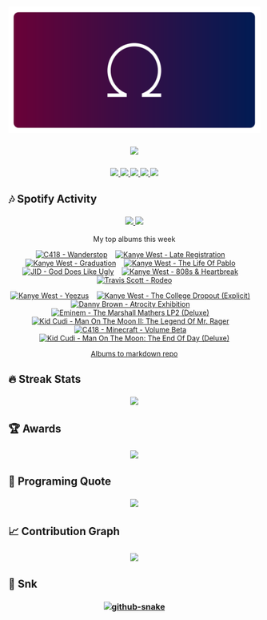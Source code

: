 <!-- Thanks to vaaski for the SVG frame and inspiration -->
<h3 align="center">
  <a href="https://github.com/vaaski/vaaski">
    <!-- ts school Chromebook so ass this SVG lags it wtf 😭😭😭 -->
    <img src="https://raw.githubusercontent.com/om3ga6400/om3ga6400/refs/heads/main/assets/om3ga/banner.svg">
  </a>
</h3>

<!-- Goofy view counter using journey-ad's Moe Counter. Might remove because it’s somewhat suggestive, but idk ¯\_(ツ)_/¯ -->
<h3 align="center">
  <a href="https://github.com/journey-ad/Moe-Counter">
    <img src="https://count.getloli.com/@om3ga6400?name=om3ga6400&theme=rule34&scale=1.5">
  </a>
</h3>

<!-- Bunch of shields.io and shields.io style badges -->
<h3 align="center">
  <!-- Another view counter; this one is in the shields.io style, made by antonkomarev and breaks occasionally -->
  <a href="https://github.com/antonkomarev/github-profile-views-counter/">
    <img src="https://komarev.com/ghpvc/?username=om3ga6400">
  </a>
  <!-- shields.io badge that shows how many stars I have on all my repos combined; links to shields.io -->
  <a href="https://shields.io/">
    <img src="https://img.shields.io/github/stars/om3ga6400?style=fflat-square&color=yellow&logo=github">
  </a>
  <!-- shields.io badge that shows how many followers I have; links to my followers page -->
  <a href="https://github.com/om3ga6400?tab=followers">
    <img src="https://img.shields.io/github/followers/om3ga6400?style=fflat-square&logo=github">
  </a>
  <!-- shields.io badge that shows what license I have on this repo; links to the license as raw text -->
  <a href="https://raw.githubusercontent.com/om3ga6400/om3ga6400/refs/heads/main/LICENSE">
    <img src="https://img.shields.io/github/license/om3ga6400/om3ga6400">
  </a>
  <!-- Very cool shields.io style badge using discord-md-badge by gitlimes, shows when I’m active on Discord. LIMES ARE NOT PINK -->
  <a href="https://github.com/gitlimes/discord-md-badge/">
    <img src="https://dcbadge.limes.pink/api/shield/1232072032590758069?style=fflat-square">
  </a>
</h3>

## 🎶 Spotify Activity

<h3 align="center">
  <a href="https://github.com/kittinan/spotify-github-profile/">
    <img src="https://spotify-github-profile.kittinanx.com/api/view?uid=317acg6cjueru456j7s6tsnejlle&cover_image=true&theme=novatorem&show_offline=true">
  </a>
  <a href="https://github.com/YungBricoCoop/statsfm-card">
    <img src="https://card.elwan.ch/?username=om3ga6400&type=artists&y_offset=0&height=120&width=450&spacing=10&g_start=0d1117&g_stop=0d1117">
  </a>
</h3>

<p align="center">My top albums this week</p>
 
<!-- STATSFM START -->

<p align="center"><a href="https://open.spotify.com/album/051vvnKIC9VaY8vw4R2s0y" target="_blank" rel="noopener noreferrer" title="#1 C418 - Wanderstop (7h 24m)"><img src="https://i.scdn.co/image/ab67616d0000b273cdabf1f47d77660f36940679" alt="C418 - Wanderstop" width="100" height="100"></a>    <a href="https://open.spotify.com/album/1Lt8ADtFWXost5wFYbr6oS" target="_blank" rel="noopener noreferrer" title="#2 Kanye West - Late Registration (6h 3m)"><img src="https://i.scdn.co/image/ab67616d0000b2735ab6e74ffe44c1398dabaeb6" alt="Kanye West - Late Registration" width="100" height="100"></a>    <a href="https://open.spotify.com/album/4SZko61aMnmgvNhfhgTuD3" target="_blank" rel="noopener noreferrer" title="#3 Kanye West - Graduation (5h 45m)"><img src="https://is1-ssl.mzstatic.com/image/thumb/Music116/v4/2f/db/2c/2fdb2c9d-171c-c6dc-57ee-4bae2b4bb11a/07UMGIM12671.rgb.jpg/768x768bb.jpg" alt="Kanye West - Graduation" width="100" height="100"></a>    <a href="#" target="_blank" rel="noopener noreferrer" title="#4 Kanye West - The Life Of Pablo (4h 47m)"><img src="https://is1-ssl.mzstatic.com/image/thumb/Music126/v4/ab/74/4a/ab744ae9-235f-0a2f-9f8a-74ddee3c339e/16UMGIM37046.rgb.jpg/768x768bb.jpg" alt="Kanye West - The Life Of Pablo" width="100" height="100"></a>    <a href="#" target="_blank" rel="noopener noreferrer" title="#5 JID - God Does Like Ugly (4h 8m)"><img src="https://i.scdn.co/image/ab67616d0000b273890a79643fbec81b58116ef4" alt="JID - God Does Like Ugly" width="100" height="100"></a>    <a href="https://open.spotify.com/album/3WFTGIO6E3Xh4paEOBY9OU" target="_blank" rel="noopener noreferrer" title="#6 Kanye West - 808s &amp; Heartbreak (4h 5m)"><img src="https://is1-ssl.mzstatic.com/image/thumb/Music115/v4/fb/5c/f2/fb5cf235-2ae9-34c3-1ddb-ef896fb14175/16UMGIM58688.rgb.jpg/768x768bb.jpg" alt="Kanye West - 808s &amp; Heartbreak" width="100" height="100"></a>    <a href="https://open.spotify.com/album/4PWBTB6NYSKQwfo79I3prg" target="_blank" rel="noopener noreferrer" title="#7 Travis Scott - Rodeo (3h 47m)"><img src="https://is1-ssl.mzstatic.com/image/thumb/Music221/v4/71/87/78/7187786f-70af-fd36-fc7f-a4ba61b65d98/886445454987.jpg/768x768bb.jpg" alt="Travis Scott - Rodeo" width="100" height="100"></a></p>
<p align="center"><a href="https://open.spotify.com/album/0XTAmejG8F97wF5MWoVbaY" target="_blank" rel="noopener noreferrer" title="#8 Kanye West - Yeezus (3h 33m)"><img src="https://is1-ssl.mzstatic.com/image/thumb/Music115/v4/3c/56/e7/3c56e717-06a0-b67d-e694-9b6e6e43a5a8/13UAAIM08444.rgb.jpg/768x768bb.jpg" alt="Kanye West - Yeezus" width="100" height="100"></a>    <a href="https://open.spotify.com/album/1NRRN5RWwfuLmQdjshz0L7" target="_blank" rel="noopener noreferrer" title="#9 Kanye West - The College Dropout (Explicit) (3h 32m)"><img src="https://is1-ssl.mzstatic.com/image/thumb/Music118/v4/15/05/09/15050911-a2f1-9ebc-0d16-6e8faad1cf80/00602567924326.rgb.jpg/768x768bb.jpg" alt="Kanye West - The College Dropout (Explicit)" width="100" height="100"></a>    <a href="https://open.spotify.com/album/3e7vtKJ3m1zVh38VGq2g3H" target="_blank" rel="noopener noreferrer" title="#10 Danny Brown - Atrocity Exhibition (3h 19m)"><img src="https://is1-ssl.mzstatic.com/image/thumb/Music221/v4/f9/a8/68/f9a868c3-c3fe-94fc-a719-35145692be73/0801061027636.png/768x768bb.jpg" alt="Danny Brown - Atrocity Exhibition" width="100" height="100"></a>    <a href="#" target="_blank" rel="noopener noreferrer" title="#11 Eminem - The Marshall Mathers LP2 (Deluxe) (3h 17m)"><img src="https://is1-ssl.mzstatic.com/image/thumb/Music126/v4/00/35/65/0035653b-6949-3dc5-0c8e-dbe9deb9f82b/23UM1IM11434.rgb.jpg/768x768bb.jpg" alt="Eminem - The Marshall Mathers LP2 (Deluxe)" width="100" height="100"></a>    <a href="https://open.spotify.com/album/0InO6eGRL47KErEYEoc2rP" target="_blank" rel="noopener noreferrer" title="#12 Kid Cudi - Man On The Moon II: The Legend Of Mr. Rager (3h 0m)"><img src="https://i.scdn.co/image/ab67616d0000b2735a750965d0ad3f11cac34628" alt="Kid Cudi - Man On The Moon II: The Legend Of Mr. Rager" width="100" height="100"></a>    <a href="https://open.spotify.com/album/7CYDRyFCKtAYJBSpfovLyX" target="_blank" rel="noopener noreferrer" title="#13 C418 - Minecraft - Volume Beta (2h 57m)"><img src="https://is1-ssl.mzstatic.com/image/thumb/Music115/v4/75/ac/7f/75ac7fac-137e-7e5e-fa7b-88a3a44c0060/859711538643_cover.tif/768x768bb.jpg" alt="C418 - Minecraft - Volume Beta" width="100" height="100"></a>    <a href="https://open.spotify.com/album/2S8AWAM0nxyFy66YnUfIs3" target="_blank" rel="noopener noreferrer" title="#14 Kid Cudi - Man On The Moon: The End Of Day (Deluxe) (2h 47m)"><img src="https://is1-ssl.mzstatic.com/image/thumb/Music115/v4/dd/f5/50/ddf55058-b181-4099-bc12-4862b800cf96/09UMGIM33419.rgb.jpg/768x768bb.jpg" alt="Kid Cudi - Man On The Moon: The End Of Day (Deluxe)" width="100" height="100"></a></p>
<!-- STATSFM END -->

<p align="center">
  <a href="https://github.com/teraha-dev/statsfm-to-markdown">Albums to markdown repo</a>
</p>

## 🔥 Streak Stats

<h3 align="center">
  <a href="https://github.com/om3ga6400/github-readme-streak-stats/">
    <img src="https://github-readme-streak-stats-om3ga6400.vercel.app/?user=om3ga6400&theme=github-dark-blue&hide_border=true&date_format=j/n/Y">
  </a>
</h3>

## 🏆 Awards

<h3 align="center">
  <a href="https://github.com/om3ga6400/github-profile-trophy/">
    <img src="https://github-profile-trophy-om3ga6400.vercel.app/?username=OM3GA6400&theme=darkhub&no-frame=true&row=1&margin-w=0&column=8">
  </a>
</h3>

## 💬 Programing Quote

<h3 align="center">
  <a href="https://github.com/zhravan/github-readme-quotes/">
    <img src="https://github-readme-quotes-bay.vercel.app/quote?theme=dark">
  </a>
</h3>

## 📈 Contribution Graph

<h3 align="center">
  <a href="https://github.com/ashutosh00710/github-readme-activity-graph/">
    <img src="https://github-readme-activity-graph.vercel.app/graph?username=OM3GA6400&theme=github-dark&hide_border=true&hide_title=true">
  </a>
</h3>

## 🐍 Snk

<h3 align="center">
  <a href="https://github.com/Platane/snk/">
    <picture>
      <source media="(prefers-color-scheme: dark)" srcset="https://raw.githubusercontent.com/om3ga6400/om3ga6400/refs/heads/output/github-snake-dark.svg">
      <source media="(prefers-color-scheme: light)" srcset="https://raw.githubusercontent.com/om3ga6400/om3ga6400/refs/heads/output/github-snake.svg">
      <img alt="github-snake">
    </picture>
  </a>
</h3>